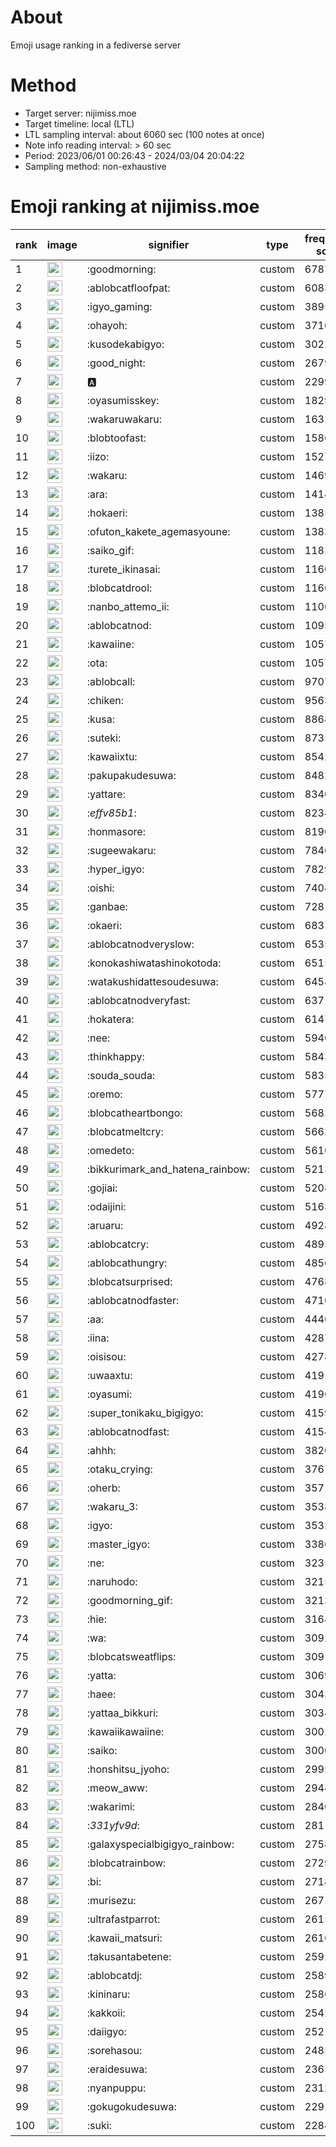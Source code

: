 # About
Emoji usage ranking in a fediverse server

# Method
- Target server: nijimiss.moe
- Target timeline: local (LTL)
- LTL sampling interval: about 6060 sec (100 notes at once)
- Note info reading interval: > 60 sec
- Period: 2023/06/01 00:26:43 - 2024/03/04 20:04:22 
- Sampling method: non-exhaustive

# Emoji ranking at nijimiss.moe

|rank|image|signifier|type|frequency score|
|----|----|----|----|----|
|1|<img height="24" src="https://nijimiss.moe/emoji/goodmorning.webp">|:goodmorning:|custom|67872|
|2|<img height="24" src="https://nijimiss.moe/emoji/ablobcatfloofpat.webp">|:ablobcatfloofpat:|custom|60838|
|3|<img height="24" src="https://nijimiss.moe/emoji/igyo_gaming.webp">|:igyo_gaming:|custom|38956|
|4|<img height="24" src="https://nijimiss.moe/emoji/ohayoh.webp">|:ohayoh:|custom|37107|
|5|<img height="24" src="https://nijimiss.moe/emoji/kusodekabigyo.webp">|:kusodekabigyo:|custom|30222|
|6|<img height="24" src="https://nijimiss.moe/emoji/good_night.webp">|:good_night:|custom|26797|
|7|<img height="24" src="https://nijimiss.moe/emoji/a.webp">|:a:|custom|22992|
|8|<img height="24" src="https://nijimiss.moe/emoji/oyasumisskey.webp">|:oyasumisskey:|custom|18290|
|9|<img height="24" src="https://nijimiss.moe/emoji/wakaruwakaru.webp">|:wakaruwakaru:|custom|16326|
|10|<img height="24" src="https://nijimiss.moe/emoji/blobtoofast.webp">|:blobtoofast:|custom|15869|
|11|<img height="24" src="https://nijimiss.moe/emoji/iizo.webp">|:iizo:|custom|15278|
|12|<img height="24" src="https://nijimiss.moe/emoji/wakaru.webp">|:wakaru:|custom|14696|
|13|<img height="24" src="https://nijimiss.moe/emoji/ara.webp">|:ara:|custom|14141|
|14|<img height="24" src="https://nijimiss.moe/emoji/hokaeri.webp">|:hokaeri:|custom|13856|
|15|<img height="24" src="https://nijimiss.moe/emoji/ofuton_kakete_agemasyoune.webp">|:ofuton_kakete_agemasyoune:|custom|13838|
|16|<img height="24" src="https://nijimiss.moe/emoji/saiko_gif.webp">|:saiko_gif:|custom|11823|
|17|<img height="24" src="https://nijimiss.moe/emoji/turete_ikinasai.webp">|:turete_ikinasai:|custom|11603|
|18|<img height="24" src="https://nijimiss.moe/emoji/blobcatdrool.webp">|:blobcatdrool:|custom|11602|
|19|<img height="24" src="https://nijimiss.moe/emoji/nanbo_attemo_ii.webp">|:nanbo_attemo_ii:|custom|11001|
|20|<img height="24" src="https://nijimiss.moe/emoji/ablobcatnod.webp">|:ablobcatnod:|custom|10955|
|21|<img height="24" src="https://nijimiss.moe/emoji/kawaiine.webp">|:kawaiine:|custom|10573|
|22|<img height="24" src="https://nijimiss.moe/emoji/ota.webp">|:ota:|custom|10570|
|23|<img height="24" src="https://nijimiss.moe/emoji/ablobcall.webp">|:ablobcall:|custom|9707|
|24|<img height="24" src="https://nijimiss.moe/emoji/chiken.webp">|:chiken:|custom|9563|
|25|<img height="24" src="https://nijimiss.moe/emoji/kusa.webp">|:kusa:|custom|8868|
|26|<img height="24" src="https://nijimiss.moe/emoji/suteki.webp">|:suteki:|custom|8735|
|27|<img height="24" src="https://nijimiss.moe/emoji/kawaiixtu.webp">|:kawaiixtu:|custom|8542|
|28|<img height="24" src="https://nijimiss.moe/emoji/pakupakudesuwa.webp">|:pakupakudesuwa:|custom|8482|
|29|<img height="24" src="https://nijimiss.moe/emoji/yattare.webp">|:yattare:|custom|8340|
|30|<img height="24" src="https://nijimiss.moe/emoji/_effv85b1_.webp">|:_effv85b1_:|custom|8234|
|31|<img height="24" src="https://nijimiss.moe/emoji/honmasore.webp">|:honmasore:|custom|8190|
|32|<img height="24" src="https://nijimiss.moe/emoji/sugeewakaru.webp">|:sugeewakaru:|custom|7846|
|33|<img height="24" src="https://nijimiss.moe/emoji/hyper_igyo.webp">|:hyper_igyo:|custom|7829|
|34|<img height="24" src="https://nijimiss.moe/emoji/oishi.webp">|:oishi:|custom|7408|
|35|<img height="24" src="https://nijimiss.moe/emoji/ganbae.webp">|:ganbae:|custom|7281|
|36|<img height="24" src="https://nijimiss.moe/emoji/okaeri.webp">|:okaeri:|custom|6831|
|37|<img height="24" src="https://nijimiss.moe/emoji/ablobcatnodveryslow.webp">|:ablobcatnodveryslow:|custom|6535|
|38|<img height="24" src="https://nijimiss.moe/emoji/konokashiwatashinokotoda.webp">|:konokashiwatashinokotoda:|custom|6515|
|39|<img height="24" src="https://nijimiss.moe/emoji/watakushidattesoudesuwa.webp">|:watakushidattesoudesuwa:|custom|6458|
|40|<img height="24" src="https://nijimiss.moe/emoji/ablobcatnodveryfast.webp">|:ablobcatnodveryfast:|custom|6371|
|41|<img height="24" src="https://nijimiss.moe/emoji/hokatera.webp">|:hokatera:|custom|6147|
|42|<img height="24" src="https://nijimiss.moe/emoji/nee.webp">|:nee:|custom|5940|
|43|<img height="24" src="https://nijimiss.moe/emoji/thinkhappy.webp">|:thinkhappy:|custom|5843|
|44|<img height="24" src="https://nijimiss.moe/emoji/souda_souda.webp">|:souda_souda:|custom|5835|
|45|<img height="24" src="https://nijimiss.moe/emoji/oremo.webp">|:oremo:|custom|5777|
|46|<img height="24" src="https://nijimiss.moe/emoji/blobcatheartbongo.webp">|:blobcatheartbongo:|custom|5682|
|47|<img height="24" src="https://nijimiss.moe/emoji/blobcatmeltcry.webp">|:blobcatmeltcry:|custom|5662|
|48|<img height="24" src="https://nijimiss.moe/emoji/omedeto.webp">|:omedeto:|custom|5610|
|49|<img height="24" src="https://nijimiss.moe/emoji/bikkurimark_and_hatena_rainbow.webp">|:bikkurimark_and_hatena_rainbow:|custom|5213|
|50|<img height="24" src="https://nijimiss.moe/emoji/gojiai.webp">|:gojiai:|custom|5208|
|51|<img height="24" src="https://nijimiss.moe/emoji/odaijini.webp">|:odaijini:|custom|5163|
|52|<img height="24" src="https://nijimiss.moe/emoji/aruaru.webp">|:aruaru:|custom|4928|
|53|<img height="24" src="https://nijimiss.moe/emoji/ablobcatcry.webp">|:ablobcatcry:|custom|4895|
|54|<img height="24" src="https://nijimiss.moe/emoji/ablobcathungry.webp">|:ablobcathungry:|custom|4856|
|55|<img height="24" src="https://nijimiss.moe/emoji/blobcatsurprised.webp">|:blobcatsurprised:|custom|4768|
|56|<img height="24" src="https://nijimiss.moe/emoji/ablobcatnodfaster.webp">|:ablobcatnodfaster:|custom|4710|
|57|<img height="24" src="https://nijimiss.moe/emoji/aa.webp">|:aa:|custom|4440|
|58|<img height="24" src="https://nijimiss.moe/emoji/iina.webp">|:iina:|custom|4287|
|59|<img height="24" src="https://nijimiss.moe/emoji/oisisou.webp">|:oisisou:|custom|4278|
|60|<img height="24" src="https://nijimiss.moe/emoji/uwaaxtu.webp">|:uwaaxtu:|custom|4191|
|61|<img height="24" src="https://nijimiss.moe/emoji/oyasumi.webp">|:oyasumi:|custom|4190|
|62|<img height="24" src="https://nijimiss.moe/emoji/super_tonikaku_bigigyo.webp">|:super_tonikaku_bigigyo:|custom|4159|
|63|<img height="24" src="https://nijimiss.moe/emoji/ablobcatnodfast.webp">|:ablobcatnodfast:|custom|4154|
|64|<img height="24" src="https://nijimiss.moe/emoji/ahhh.webp">|:ahhh:|custom|3820|
|65|<img height="24" src="https://nijimiss.moe/emoji/otaku_crying.webp">|:otaku_crying:|custom|3767|
|66|<img height="24" src="https://nijimiss.moe/emoji/oherb.webp">|:oherb:|custom|3571|
|67|<img height="24" src="https://nijimiss.moe/emoji/wakaru_3.webp">|:wakaru_3:|custom|3538|
|68|<img height="24" src="https://nijimiss.moe/emoji/igyo.webp">|:igyo:|custom|3532|
|69|<img height="24" src="https://nijimiss.moe/emoji/master_igyo.webp">|:master_igyo:|custom|3386|
|70|<img height="24" src="https://nijimiss.moe/emoji/ne.webp">|:ne:|custom|3235|
|71|<img height="24" src="https://nijimiss.moe/emoji/naruhodo.webp">|:naruhodo:|custom|3215|
|72|<img height="24" src="https://nijimiss.moe/emoji/goodmorning_gif.webp">|:goodmorning_gif:|custom|3213|
|73|<img height="24" src="https://nijimiss.moe/emoji/hie.webp">|:hie:|custom|3164|
|74|<img height="24" src="https://nijimiss.moe/emoji/wa.webp">|:wa:|custom|3092|
|75|<img height="24" src="https://nijimiss.moe/emoji/blobcatsweatflips.webp">|:blobcatsweatflips:|custom|3091|
|76|<img height="24" src="https://nijimiss.moe/emoji/yatta.webp">|:yatta:|custom|3069|
|77|<img height="24" src="https://nijimiss.moe/emoji/haee.webp">|:haee:|custom|3043|
|78|<img height="24" src="https://nijimiss.moe/emoji/yattaa_bikkuri.webp">|:yattaa_bikkuri:|custom|3034|
|79|<img height="24" src="https://nijimiss.moe/emoji/kawaiikawaiine.webp">|:kawaiikawaiine:|custom|3002|
|80|<img height="24" src="https://nijimiss.moe/emoji/saiko.webp">|:saiko:|custom|3000|
|81|<img height="24" src="https://nijimiss.moe/emoji/honshitsu_jyoho.webp">|:honshitsu_jyoho:|custom|2995|
|82|<img height="24" src="https://nijimiss.moe/emoji/meow_aww.webp">|:meow_aww:|custom|2944|
|83|<img height="24" src="https://nijimiss.moe/emoji/wakarimi.webp">|:wakarimi:|custom|2840|
|84|<img height="24" src="https://nijimiss.moe/emoji/_331yfv9d_.webp">|:_331yfv9d_:|custom|2811|
|85|<img height="24" src="https://nijimiss.moe/emoji/galaxyspecialbigigyo_rainbow.webp">|:galaxyspecialbigigyo_rainbow:|custom|2758|
|86|<img height="24" src="https://nijimiss.moe/emoji/blobcatrainbow.webp">|:blobcatrainbow:|custom|2729|
|87|<img height="24" src="https://nijimiss.moe/emoji/bi.webp">|:bi:|custom|2718|
|88|<img height="24" src="https://nijimiss.moe/emoji/murisezu.webp">|:murisezu:|custom|2671|
|89|<img height="24" src="https://nijimiss.moe/emoji/ultrafastparrot.webp">|:ultrafastparrot:|custom|2615|
|90|<img height="24" src="https://nijimiss.moe/emoji/kawaii_matsuri.webp">|:kawaii_matsuri:|custom|2610|
|91|<img height="24" src="https://nijimiss.moe/emoji/takusantabetene.webp">|:takusantabetene:|custom|2592|
|92|<img height="24" src="https://nijimiss.moe/emoji/ablobcatdj.webp">|:ablobcatdj:|custom|2589|
|93|<img height="24" src="https://nijimiss.moe/emoji/kininaru.webp">|:kininaru:|custom|2586|
|94|<img height="24" src="https://nijimiss.moe/emoji/kakkoii.webp">|:kakkoii:|custom|2542|
|95|<img height="24" src="https://nijimiss.moe/emoji/daiigyo.webp">|:daiigyo:|custom|2521|
|96|<img height="24" src="https://nijimiss.moe/emoji/sorehasou.webp">|:sorehasou:|custom|2485|
|97|<img height="24" src="https://nijimiss.moe/emoji/eraidesuwa.webp">|:eraidesuwa:|custom|2365|
|98|<img height="24" src="https://nijimiss.moe/emoji/nyanpuppu.webp">|:nyanpuppu:|custom|2312|
|99|<img height="24" src="https://nijimiss.moe/emoji/gokugokudesuwa.webp">|:gokugokudesuwa:|custom|2291|
|100|<img height="24" src="https://nijimiss.moe/emoji/suki.webp">|:suki:|custom|2284|

